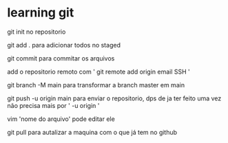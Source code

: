 # learning git 

git init no repositorio

git add . para adicionar todos no staged

git commit para commitar os arquivos

add o repositorio remoto com ' git remote add origin email SSH '

git branch -M main para transformar a branch master em main

git push -u origin main para enviar o repositorio, dps de ja ter feito uma vez não precisa mais por ' -u origin ' 

vim 'nome do arquivo' pode editar ele

git pull para autalizar a maquina com o que já tem no github
